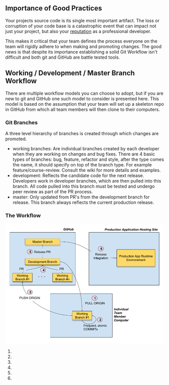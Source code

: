 ## Importance of Good Practices

Your projects source code is its single most important artifact. The loss or corruption of your code base is a catastrophic event that can impact not just your project, but also your [reputation](https://about.gitlab.com/2017/02/01/gitlab-dot-com-database-incident/) as a professional developer. 

This makes it critical that your team defines the process everyone on the team will rigidly adhere to when making and promoting changes. The good news is that despite its importance establishing a solid Git Workflow isn't difficult and both git and GitHub are battle tested tools.

## Working / Development / Master Branch Workflow

There are multiple workflow models you can choose to adopt, but if you are new to git and GitHub one such model to consider is presented here. This model is based on the assumption that your team will set up a skeleton repo in GitHub from which all team members will then clone to their computers.

### Git Branches

A three level hierarchy of branches is created through which changes are promoted.

- working branches: Are individual branches created by each developer when
they are working on changes and bug fixes. There are 4 basic types of branches: 
bug, feature, refactor and style, after the type comes the name, it should 
specify on top of the branch type. For example feature/course-review. Consult
the wiki for more details and examples. 
- development: Reflects the candidate code for the next release. Developers
work in developer branches, which are then pulled into this branch. All code
pulled into this branch must be tested and undergo peer review as part of the
PR process.
- master: Only updated from PR's from the development branch for release. This
branch always reflects the current production release.

### The Workflow

![Git Workflow](https://github.com/Chingu-cohorts/voyage-wiki/blob/development/images/Git%20Workflow.png)

1.
2.
3.
4.
5.
6.
